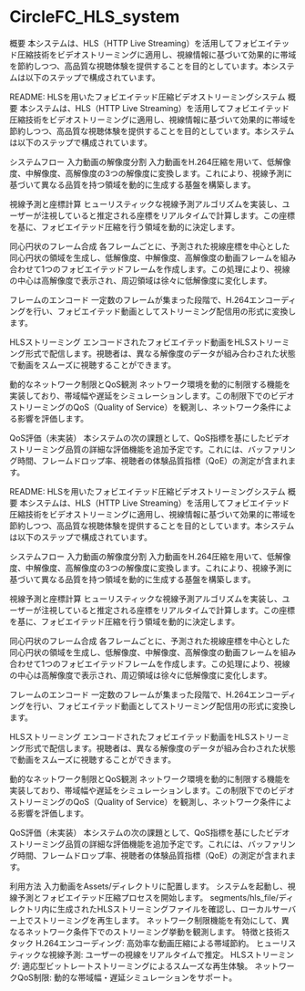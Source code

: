 # CircleFC_HLS_system

概要
本システムは、HLS（HTTP Live Streaming）を活用してフォビエイテッド圧縮技術をビデオストリーミングに適用し、視線情報に基づいて効果的に帯域を節約しつつ、高品質な視聴体験を提供することを目的としています。本システムは以下のステップで構成されています。


README: HLSを用いたフォビエイテッド圧縮ビデオストリーミングシステム
概要
本システムは、HLS（HTTP Live Streaming）を活用してフォビエイテッド圧縮技術をビデオストリーミングに適用し、視線情報に基づいて効果的に帯域を節約しつつ、高品質な視聴体験を提供することを目的としています。本システムは以下のステップで構成されています。

システムフロー
入力動画の解像度分割
入力動画をH.264圧縮を用いて、低解像度、中解像度、高解像度の3つの解像度に変換します。これにより、視線予測に基づいて異なる品質を持つ領域を動的に生成する基盤を構築します。

視線予測と座標計算
ヒューリスティックな視線予測アルゴリズムを実装し、ユーザーが注視していると推定される座標をリアルタイムで計算します。この座標を基に、フォビエイテッド圧縮を行う領域を動的に決定します。

同心円状のフレーム合成
各フレームごとに、予測された視線座標を中心とした同心円状の領域を生成し、低解像度、中解像度、高解像度の動画フレームを組み合わせて1つのフォビエイテッドフレームを作成します。この処理により、視線の中心は高解像度で表示され、周辺領域は徐々に低解像度に変化します。

フレームのエンコード
一定数のフレームが集まった段階で、H.264エンコーディングを行い、フォビエイテッド動画としてストリーミング配信用の形式に変換します。

HLSストリーミング
エンコードされたフォビエイテッド動画をHLSストリーミング形式で配信します。視聴者は、異なる解像度のデータが組み合わされた状態で動画をスムーズに視聴することができます。

動的なネットワーク制限とQoS観測
ネットワーク環境を動的に制限する機能を実装しており、帯域幅や遅延をシミュレーションします。この制限下でのビデオストリーミングのQoS（Quality of Service）を観測し、ネットワーク条件による影響を評価します。

QoS評価（未実装）
本システムの次の課題として、QoS指標を基にしたビデオストリーミング品質の詳細な評価機能を追加予定です。これには、バッファリング時間、フレームドロップ率、視聴者の体験品質指標（QoE）の測定が含まれます。



README: HLSを用いたフォビエイテッド圧縮ビデオストリーミングシステム
概要
本システムは、HLS（HTTP Live Streaming）を活用してフォビエイテッド圧縮技術をビデオストリーミングに適用し、視線情報に基づいて効果的に帯域を節約しつつ、高品質な視聴体験を提供することを目的としています。本システムは以下のステップで構成されています。

システムフロー
入力動画の解像度分割
入力動画をH.264圧縮を用いて、低解像度、中解像度、高解像度の3つの解像度に変換します。これにより、視線予測に基づいて異なる品質を持つ領域を動的に生成する基盤を構築します。

視線予測と座標計算
ヒューリスティックな視線予測アルゴリズムを実装し、ユーザーが注視していると推定される座標をリアルタイムで計算します。この座標を基に、フォビエイテッド圧縮を行う領域を動的に決定します。

同心円状のフレーム合成
各フレームごとに、予測された視線座標を中心とした同心円状の領域を生成し、低解像度、中解像度、高解像度の動画フレームを組み合わせて1つのフォビエイテッドフレームを作成します。この処理により、視線の中心は高解像度で表示され、周辺領域は徐々に低解像度に変化します。

フレームのエンコード
一定数のフレームが集まった段階で、H.264エンコーディングを行い、フォビエイテッド動画としてストリーミング配信用の形式に変換します。

HLSストリーミング
エンコードされたフォビエイテッド動画をHLSストリーミング形式で配信します。視聴者は、異なる解像度のデータが組み合わされた状態で動画をスムーズに視聴することができます。

動的なネットワーク制限とQoS観測
ネットワーク環境を動的に制限する機能を実装しており、帯域幅や遅延をシミュレーションします。この制限下でのビデオストリーミングのQoS（Quality of Service）を観測し、ネットワーク条件による影響を評価します。

QoS評価（未実装）
本システムの次の課題として、QoS指標を基にしたビデオストリーミング品質の詳細な評価機能を追加予定です。これには、バッファリング時間、フレームドロップ率、視聴者の体験品質指標（QoE）の測定が含まれます。

利用方法
入力動画をAssets/ディレクトリに配置します。
システムを起動し、視線予測とフォビエイテッド圧縮プロセスを開始します。
segments/hls_file/ディレクトリ内に生成されたHLSストリーミングファイルを確認し、ローカルサーバー上でストリーミングを再生します。
ネットワーク制限機能を有効にして、異なるネットワーク条件下でのストリーミング挙動を観測します。
特徴と技術スタック
H.264エンコーディング: 高効率な動画圧縮による帯域節約。
ヒューリスティックな視線予測: ユーザーの視線をリアルタイムで推定。
HLSストリーミング: 適応型ビットレートストリーミングによるスムーズな再生体験。
ネットワークQoS制限: 動的な帯域幅・遅延シミュレーションをサポート。
